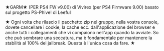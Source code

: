 ★GARM★ (PER PS4 FW v9.00) di Vivirex (per PS4 Firmware 9.00) basato sul progetto PS-Phive! di Leeful




★	Ogni volta che rilascio il pacchetto zip nel gruppo, nella vostra console, dovete cancellare i cookie, la cache ecc. dall'applicazione del browser e anche tutti i collegamenti che vi compaiono nell'app quando la avviate. So che può sembrare una seccatura, ma è fondamentale per mantenere la stabilità al 100% del jailbreak. Questa è l'unica cosa da fare.	★
